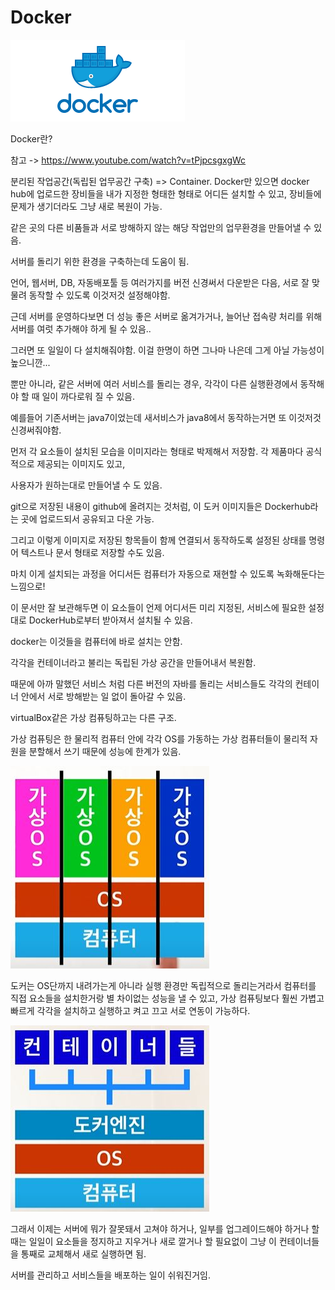 # Docker

![docker](../../img/docker.png)

Docker란? 

참고 -> https://www.youtube.com/watch?v=tPjpcsgxgWc


분리된 작업공간(독립된 업무공간 구축) => Container.
Docker만 있으면 docker hub에 업로드한 장비들을 내가 지정한 형태한 형태로 어디든 설치할 수 있고, 
장비들에 문제가 생기더라도 그냥 새로 복원이 가능.

같은 곳의 다른 비품들과 서로 방해하지 않는 해당 작업만의 업무환경을 만들어낼 수 있음.

서버를 돌리기 위한 환경을 구축하는데 도움이 됨.

언어, 웹서버, DB, 자동배포툴 등 여러가지를 버전 신경써서 다운받은 다음, 서로 잘 맞물려 동작할 수 있도록 이것저것 설정해야함.

근데 서버를 운영하다보면 더 성능 좋은 서버로 옮겨가거나, 늘어난 접속량 처리를 위해 서버를 여럿 추가해야 하게 될 수 있음..

그러면 또 일일이 다 설치해줘야함. 이걸 한명이 하면 그나마 나은데 그게 아닐 가능성이 높으니깐...

뿐만 아니라, 같은 서버에 여러 서비스를 돌리는 경우, 각각이 다른 실행환경에서 동작해야 할 때 일이 까다로워 질 수 있음.

예를들어 기존서버는 java7이었는데 새서비스가 java8에서 동작하는거면 또 이것저것 신경써줘야함.


먼저 각 요소들이 설치된 모습을 이미지라는 형태로 박제해서 저장함. 각 제품마다 공식적으로 제공되는 이미지도 있고,

사용자가 원하는대로 만들어낼 수 도 있음.

git으로 저장된 내용이 github에 올려지는 것처럼, 이 도커 이미지들은 Dockerhub라는 곳에 업로드되서 공유되고 다운 가능. 

그리고 이렇게 이미지로 저장된 항목들이 함께 연결되서 동작하도록 설정된 상태를 명령어 텍스트나 문서 형태로 저장할 수도 있음.

마치 이게 설치되는 과정을 어디서든 컴퓨터가 자동으로 재현할 수 있도록 녹화해둔다는 느낌으로!

이 문서만 잘 보관해두면 이 요소들이 언제 어디서든 미리 지정된, 서비스에 필요한 설정대로 DockerHub로부터 받아져서 설치될 수 있음.

docker는 이것들을 컴퓨터에 바로 설치는 안함. 

각각을 컨테이너라고 불리는 독립된 가상 공간을 만들어내서 복원함. 

때문에 아까 말했던 서비스 처럼 다른 버전의 자바를 돌리는 서비스들도 각각의 컨테이너 안에서 서로 방해받는 일 없이 돌아갈 수 있음.

virtualBox같은 가상 컴퓨팅하고는 다른 구조. 

가상 컴퓨팅은 한 물리적 컴퓨터 안에 각각 OS를 가동하는 가상 컴퓨터들이 물리적 자원을 분할해서 쓰기 때문에 성능에 한계가 있음.

![VirtualBox](../../img/VirtualBox.JPG)

도커는 OS단까지 내려가는게 아니라 실행 환경만 독립적으로 돌리는거라서 
컴퓨터를 직접 요소들을 설치한거랑 별 차이없는 성능을 낼 수 있고, 
가상 컴퓨팅보다 훨씬 가볍고 빠르게 각각을 설치하고 실행하고 켜고 끄고 서로 연동이 가능하다.

![VirtualBox](../../img/DockerInner.JPG)

그래서 이제는 서버에 뭐가 잘못돼서 고쳐야 하거나, 일부를 업그레이드해야 하거나 할 때는 
일일이 요소들을 정지하고 지우거나 새로 깔거나 할 필요없이 그냥 이 컨테이너들을 통째로 교체해서 
새로 실행하면 됨.

서버를 관리하고 서비스들을 배포하는 일이 쉬워진거임.